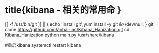 # title{kibana - 相关的常用命 }
[[ -f /usr/bin/git ]] || { echo 'install git';yum install -y git &>/dev/null; }
git clone https://github.com/anbai-inc/Kibana_Hanization.git
cd Kibana_Hanization
python main.py /usr/share/kibana

#重启kibana
systemctl restart kibana
